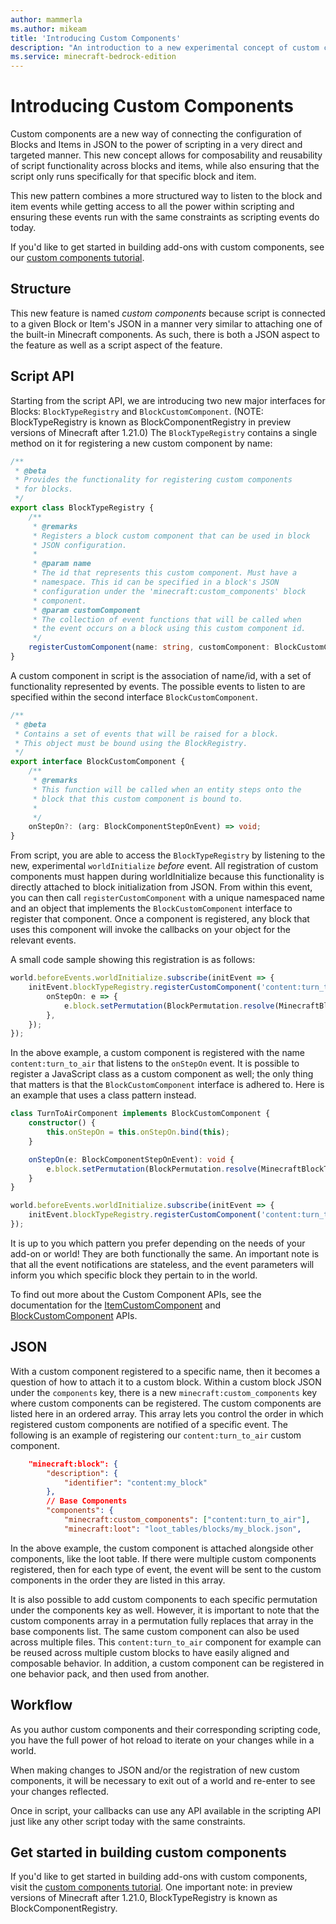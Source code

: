 ```yaml
---
author: mammerla
ms.author: mikeam
title: 'Introducing Custom Components'
description: "An introduction to a new experimental concept of custom components."
ms.service: minecraft-bedrock-edition
---
```


# Introducing Custom Components

Custom components are a new way of connecting the configuration of Blocks and Items in JSON to the power of scripting in a very direct and targeted manner. This new concept allows for composability and reusability of script functionality across blocks and items, while also ensuring that the script only runs specifically for that specific block and item.

This new pattern combines a more structured way to listen to the block and item events while getting access to all the power within scripting and ensuring these events run with the same constraints as scripting events do today.

If you'd like to get started in building add-ons with custom components, see our [custom components tutorial](./CustomComponentsTutorial.md).

## Structure

This new feature is named _custom components_ because script is connected to a given Block or Item's JSON in a manner very similar to attaching one of the built-in Minecraft components. As such, there is both a JSON aspect to the feature as well as a script aspect of the feature.

## Script API

Starting from the script API, we are introducing two new major interfaces for Blocks: `BlockTypeRegistry` and `BlockCustomComponent`. (NOTE: BlockTypeRegistry is known as BlockComponentRegistry in preview versions of Minecraft after 1.21.0) The `BlockTypeRegistry` contains a single method on it for registering a new custom component by name:

```typescript
/**
 * @beta
 * Provides the functionality for registering custom components
 * for blocks.
 */
export class BlockTypeRegistry {
    /**
     * @remarks
     * Registers a block custom component that can be used in block
     * JSON configuration.
     *
     * @param name
     * The id that represents this custom component. Must have a
     * namespace. This id can be specified in a block's JSON
     * configuration under the 'minecraft:custom_components' block
     * component.
     * @param customComponent
     * The collection of event functions that will be called when
     * the event occurs on a block using this custom component id.
     */
    registerCustomComponent(name: string, customComponent: BlockCustomComponent): void;
}
```

A custom component in script is the association of name/id, with a set of functionality represented by events. The possible events to listen to are specified within the second interface `BlockCustomComponent`.

```typescript
/**
 * @beta
 * Contains a set of events that will be raised for a block.
 * This object must be bound using the BlockRegistry.
 */
export interface BlockCustomComponent {
    /**
     * @remarks
     * This function will be called when an entity steps onto the
     * block that this custom component is bound to.
     *
     */
    onStepOn?: (arg: BlockComponentStepOnEvent) => void;
}
```

From script, you are able to access the `BlockTypeRegistry` by listening to the new, experimental `worldInitialize` _before_ event. All registration of custom components must happen during worldInitialize because this functionality is directly attached to block initialization from JSON. From within this event, you can then call `registerCustomComponent` with a unique namespaced name and an object that implements the `BlockCustomComponent` interface to register that component. Once a component is registered, any block that uses this component will invoke the callbacks on your object for the relevant events.

A small code sample showing this registration is as follows:

```typescript
world.beforeEvents.worldInitialize.subscribe(initEvent => {
    initEvent.blockTypeRegistry.registerCustomComponent('content:turn_to_air', {
        onStepOn: e => {
            e.block.setPermutation(BlockPermutation.resolve(MinecraftBlockTypes.Air));
        },
    });
});
```

In the above example, a custom component is registered with the name `content:turn_to_air` that listens to the `onStepOn` event.
It is possible to register a JavaScript class as a custom component as well; the only thing that matters is that the `BlockCustomComponent` interface is adhered to. Here is an example that uses a class pattern instead.

```typescript
class TurnToAirComponent implements BlockCustomComponent {
    constructor() {
        this.onStepOn = this.onStepOn.bind(this);
    }

    onStepOn(e: BlockComponentStepOnEvent): void {
        e.block.setPermutation(BlockPermutation.resolve(MinecraftBlockTypes.Air));
    }
}

world.beforeEvents.worldInitialize.subscribe(initEvent => {
    initEvent.blockTypeRegistry.registerCustomComponent('content:turn_to_air', new TurnToAirComponent());
});
```

It is up to you which pattern you prefer depending on the needs of your add-on or world! They are both functionally the same. An important note is that all the event notifications are stateless, and the event parameters will inform you which specific block they pertain to in the world.

To find out more about the Custom Component APIs, see the documentation for the [ItemCustomComponent](../ScriptAPI/minecraft/server/ItemCustomComponent.md) and [BlockCustomComponent](../ScriptAPI/minecraft/server/BlockCustomComponent.md) APIs.

## JSON

With a custom component registered to a specific name, then it becomes a question of how to attach it to a custom block.
Within a custom block JSON under the `components` key, there is a new `minecraft:custom_components` key where custom components can be registered. The custom components are listed here in an ordered array. This array lets you control the order in which registered custom components are notified of a specific event. The following is an example of registering our `content:turn_to_air` custom component.

```JSON
    "minecraft:block": {
        "description": {
            "identifier": "content:my_block"
        },
        // Base Components
        "components": {
            "minecraft:custom_components": ["content:turn_to_air"],
            "minecraft:loot": "loot_tables/blocks/my_block.json",
```

In the above example, the custom component is attached alongside other components, like the loot table. If there were multiple custom components registered, then for each type of event, the event will be sent to the custom components in the order they are listed in this array.

It is also possible to add custom components to each specific permutation under the components key as well. However, it is important to note that the custom components array in a permutation fully replaces that array in the base components list.
The same custom component can also be used across multiple files. This `content:turn_to_air` component for example can be reused across multiple custom blocks to have easily aligned and composable behavior. In addition, a custom component can be registered in one behavior pack, and then used from another.

## Workflow

As you author custom components and their corresponding scripting code, you have the full power of hot reload to iterate on your changes while in a world.

When making changes to JSON and/or the registration of new custom components, it will be necessary to exit out of a world and re-enter to see your changes reflected.

Once in script, your callbacks can use any API available in the scripting API just like any other script today with the same constraints. 

## Get started in building custom components

If you'd like to get started in building add-ons with custom components, visit the [custom components tutorial](./CustomComponentsTutorial.md). One important note: in preview versions of Minecraft after 1.21.0, BlockTypeRegistry is known as BlockComponentRegistry.
